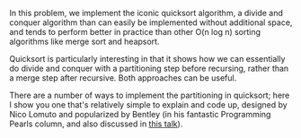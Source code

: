 In this problem, we implement the iconic quicksort algorithm, a divide and conquer algorithm than can easily be implemented without additional space, and tends to perform better in practice than other O(n log n) sorting algorithms like merge sort and heapsort.

Quicksort is particularly interesting in that it shows how we can essentially do divide and conquer with a partitioning step before recursing, rather than a merge step after recursive. Both approaches can be useful.

There are a number of ways to implement the partitioning in quicksort; here I show you one that's relatively simple to explain and code up, designed by Nico Lomuto and popularized by Bentley (in his fantastic Programming Pearls column, and also discussed in [this talk](https://www.youtube.com/watch?v=aMnn0Jq0J-E)).
